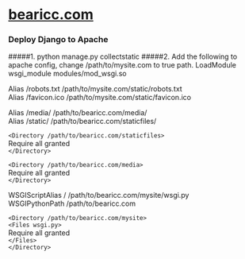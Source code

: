 # [bearicc.com](http://www.bearicc.com)

### Deploy Django to Apache
#####1. python manage.py collectstatic
#####2. Add the following to apache config, change /path/to/mysite.com to true path.
LoadModule wsgi_module modules/mod_wsgi.so

Alias /robots.txt /path/to/mysite.com/static/robots.txt  
Alias /favicon.ico /path/to/mysite.com/static/favicon.ico  

Alias /media/ /path/to/bearicc.com/media/  
Alias /static/ /path/to/bearicc.com/staticfiles/

`<Directory /path/to/bearicc.com/staticfiles>`  
Require all granted  
`</Directory>`

`<Directory /path/to/bearicc.com/media>`  
Require all granted  
`</Directory>`

WSGIScriptAlias / /path/to/bearicc.com/mysite/wsgi.py  
WSGIPythonPath /path/to/bearicc.com

`<Directory /path/to/bearicc.com/mysite>`  
`<Files wsgi.py>`  
Require all granted  
`</Files>`  
`</Directory>`
